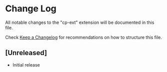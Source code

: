 # Change Log

All notable changes to the "cp-ext" extension will be documented in this file.

Check [Keep a Changelog](http://keepachangelog.com/) for recommendations on how to structure this file.

## [Unreleased]

- Initial release